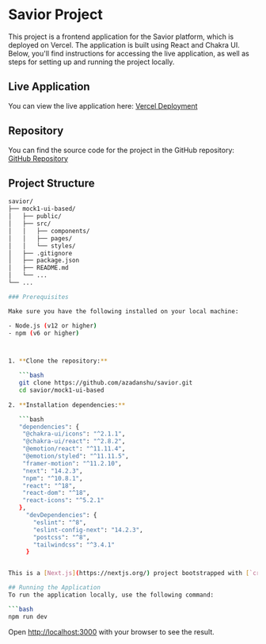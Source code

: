 # Savior Project

This project is a frontend application for the Savior platform, which is deployed on Vercel. The application is built using React and Chakra UI. Below, you'll find instructions for accessing the live application, as well as steps for setting up and running the project locally.

## Live Application

You can view the live application here:
[Vercel Deployment](https://vercal-savior.vercel.app/)

## Repository

You can find the source code for the project in the GitHub repository:
[GitHub Repository](https://github.com/azadanshu/savior/tree/main/mock1-ui-based)

## Project Structure
```bash
savior/
├── mock1-ui-based/
│   ├── public/
│   ├── src/
│   │   ├── components/
│   │   ├── pages/
│   │   └── styles/
│   ├── .gitignore
│   ├── package.json
│   ├── README.md
│   └── ...
└── ...

### Prerequisites

Make sure you have the following installed on your local machine:

- Node.js (v12 or higher)
- npm (v6 or higher)



1. **Clone the repository:**

   ```bash
   git clone https://github.com/azadanshu/savior.git
   cd savior/mock1-ui-based
   
2. **Installation dependencies:**

   ```bash
   "dependencies": {
    "@chakra-ui/icons": "^2.1.1",
    "@chakra-ui/react": "^2.8.2",
    "@emotion/react": "^11.11.4",
    "@emotion/styled": "^11.11.5",
    "framer-motion": "^11.2.10",
    "next": "14.2.3",
    "npm": "^10.8.1",
    "react": "^18",
    "react-dom": "^18",
    "react-icons": "^5.2.1"
   },
     "devDependencies": {
       "eslint": "^8",
       "eslint-config-next": "14.2.3",
       "postcss": "^8",
       "tailwindcss": "^3.4.1"
     }


This is a [Next.js](https://nextjs.org/) project bootstrapped with [`create-next-app`](https://github.com/vercel/next.js/tree/canary/packages/create-next-app).

## Running the Application
To run the application locally, use the following command:

```bash
npm run dev
```
Open [http://localhost:3000](http://localhost:3000) with your browser to see the result.



